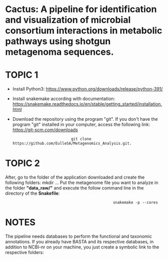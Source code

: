 # Cactus: A pipeline for identification and visualization of microbial consortium interactions in metabolic pathways using shotgun metagenoma sequences.

# TOPIC 1
- Install Python3: https://www.python.org/downloads/release/python-391/

- Install snakemake according with documentation: https://snakemake.readthedocs.io/en/stable/getting_started/installation.html

- Download the repository using the program "git". If you don't have the program "git" installed in your computer, access the following link: https://git-scm.com/downloads

                                git clone https://github.com/EulleSA/Metagenomics_Analysis.git.

# TOPIC 2
After, go to the folder of the application downloaded and create the following folders:
        mkdir ...
Put the metagenome file you want to analyze in the folder **"data_raw/"** and execute the follow command line in the directory of the **Snakefile**:

                                                    snakemake -p --cores

# NOTES

The pipeline needs databases to perform the functional and taxonomic annotations. If you already have BASTA and its respective databases, in addition to NCBI-nr on your machine, you just create a symbolic link to the respective folders: 
